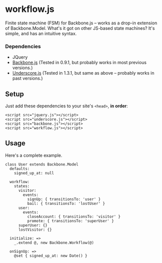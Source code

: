 # workflow.js

Finite state machine (FSM) for Backbone.js – works as a drop-in extension of Backbone.Model. What's it got on other JS-based state machines? It's simple, and has an intuitive syntax.

### Dependencies
* JQuery
* [Backbone.js](http://documentcloud.github.com/backbone/) (Tested in 0.9.1, but probably works in most previous versions.)
* [Underscore.js](http://documentcloud.github.com/underscore/) (Tested in 1.3.1, but same as above – probably works in past versions.)

## Setup

Just add these dependencies to your site's `<head>`, **in order**:

```
<script src="jquery.js"></script>
<script src="underscore.js"></script>
<script src="backbone.js"></script>
<script src="workflow.js"></script>
```

## Usage

Here's a complete example.

```
class User extends Backbone.Model
  defaults:
    signed_up_at: null

  workflow:
    states:
      visitor:
        events:
          signUp: { transitionsTo: 'user' }
          bail: { transitionsTo: 'lostUser' }
      user:
        events:
          closeAccount: { transitionsTo: 'visitor' }
          promote: { transitionsTo: 'superUser' }
      superUser: {}
      lostVisitor: {}

  initialize: =>
    _.extend @, new Backbone.Workflow(@)
  
  onSignUp: =>
    @set { signed_up_at: new Date() }
```

